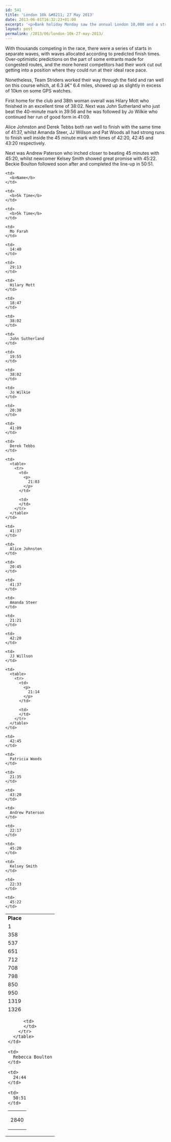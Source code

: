 ```yaml
---
id: 541
title: 'London 10k &#8211; 27 May 2013'
date: 2013-06-01T16:32:23+01:00
excerpt: '<p>Bank holiday Monday saw the annual London 10,000 and a strong team of Striders travelled down to line-up on the Mall against a host of stars, including double Olympic gold medallist Mo Farah.</p>'
layout: post
permalink: /2013/06/london-10k-27-may-2013/
---
```

With thousands competing in the race, there were a series of starts in separate waves, with waves allocated according to predicted finish times. Over-optimistic predictions on the part of some entrants made for congested routes, and the more honest competitors had their work cut out getting into a position where they could run at their ideal race pace.

Nonetheless, Team Striders worked their way through the field and ran well on this course which, at 6.3 â€“ 6.4 miles, showed up as slightly in excess of 10km on some GPS watches.

First home for the club and 38th woman overall was Hilary Mott who finished in an excellent time of 38:02. Next was John Sutherland who just beat the 40-minute mark in 39:56 and he was followed by Jo Wilkie who continued her run of good form in 41:09. 

Alice Johnston and Derek Tebbs both ran well to finish with the same time of 41:37, whilst Amanda Steer, JJ Willson and Pat Woods all had strong runs to finish well inside the 45 minute mark with times of 42:20, 42:45 and 43:20 respectively.

Next was Andrew Paterson who inched closer to beating 45 minutes with 45:20, whilst newcomer Kelsey Smith showed great promise with 45:22. Beckie Boulton followed soon after and completed the line-up in 50:51.

<table>
  <tr>
    <td>
      <b>Place</b>
    </td>
    
    <td>
      <b>Name</b>
    </td>
    
    <td>
      <b>5k Time</b>
    </td>
    
    <td>
      <b>5k Time</b>
    </td>
  </tr>
  
  <tr>
    <td>
      1
    </td>
    
    <td>
      Mo Farah
    </td>
    
    <td>
      14:40
    </td>
    
    <td>
      29:13
    </td>
  </tr>
  
  <tr>
    <td>
      358
    </td>
    
    <td>
      Hilary Mott
    </td>
    
    <td>
      18:47
    </td>
    
    <td>
      38:02
    </td>
  </tr>
  
  <tr>
    <td>
      537
    </td>
    
    <td>
      John Sutherland
    </td>
    
    <td>
      19:55
    </td>
    
    <td>
      38:02
    </td>
  </tr>
  
  <tr>
    <td>
      651
    </td>
    
    <td>
      Jo Wilkie
    </td>
    
    <td>
      20:38
    </td>
    
    <td>
      41:09
    </td>
  </tr>
  
  <tr>
    <td>
      712
    </td>
    
    <td>
      Derek Tebbs
    </td>
    
    <td>
      <table>
        <tr>
          <td>
            <p>
              21:03
            </p>
          </td>
          
          <td>
          </td>
        </tr>
      </table>
    </td>
    
    <td>
      41:37
    </td>
  </tr>
  
  <tr>
    <td>
      708
    </td>
    
    <td>
      Alice Johnston
    </td>
    
    <td>
      20:45
    </td>
    
    <td>
      41:37
    </td>
  </tr>
  
  <tr>
    <td>
      798
    </td>
    
    <td>
      Amanda Steer
    </td>
    
    <td>
      21:21
    </td>
    
    <td>
      42:20
    </td>
  </tr>
  
  <tr>
    <td>
      850
    </td>
    
    <td>
      JJ Willson
    </td>
    
    <td>
      <table>
        <tr>
          <td>
            <p>
              21:14
            </p>
          </td>
          
          <td>
          </td>
        </tr>
      </table>
    </td>
    
    <td>
      42:45
    </td>
  </tr>
  
  <tr>
    <td>
      950
    </td>
    
    <td>
      Patricia Woods
    </td>
    
    <td>
      21:35
    </td>
    
    <td>
      43:20
    </td>
  </tr>
  
  <tr>
    <td>
      1319
    </td>
    
    <td>
      Andrew Paterson
    </td>
    
    <td>
      22:17
    </td>
    
    <td>
      45:20
    </td>
  </tr>
  
  <tr>
    <td>
      1326
    </td>
    
    <td>
      Kelsey Smith
    </td>
    
    <td>
      22:33
    </td>
    
    <td>
      45:22
    </td>
  </tr>
  
  <tr>
    <td>
      <table>
        <tr>
          <td>
            <p>
              2840
            </p>
          </td>
          
          <td>
          </td>
        </tr>
      </table>
    </td>
    
    <td>
      Rebecca Boulton
    </td>
    
    <td>
      24:44
    </td>
    
    <td>
      50:51
    </td>
  </tr>
</table>